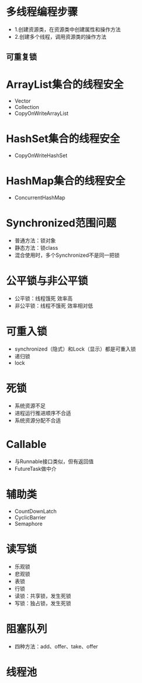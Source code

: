 # 多线程编程步骤
+ 1.创建资源类，在资源类中创建属性和操作方法
+ 2.创建多个线程，调用资源类的操作方法

## 可重复锁 

# ArrayList集合的线程安全
+ Vector
+ Collection
+ CopyOnWriteArrayList

# HashSet集合的线程安全
+ CopyOnWriteHashSet

# HashMap集合的线程安全
+ ConcurrentHashMap

# Synchronized范围问题
+ 普通方法：锁对象 
+ 静态方法：锁class 
+ 混合使用时，多个Synchronized不是同一把锁

# 公平锁与非公平锁
+ 公平锁：线程饿死 效率高
+ 非公平锁：线程不饿死 效率相对低

# 可重入锁
+ synchronized（隐式）和Lock（显示）都是可重入锁
+ 递归锁
+ lock

# 死锁
+ 系统资源不足
+ 进程运行推进顺序不合适
+ 系统资源分配不合适

# Callable
+ 与Runnable接口类似，但有返回值
+ FutureTask做中介

# 辅助类
+ CountDownLatch
+ CyclicBarrier
+ Semaphore

# 读写锁
+ 乐观锁
+ 悲观锁
+ 表锁
+ 行锁
+ 读锁：共享锁，发生死锁
+ 写锁：独占锁，发生死锁

# 阻塞队列
+ 四种方法：add、offer、take、offer

# 线程池

